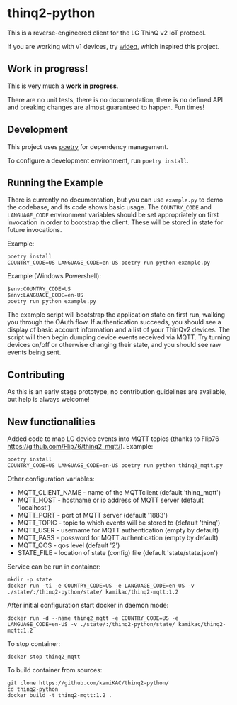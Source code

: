 # thinq2-python

This is a reverse-engineered client for the LG ThinQ v2 IoT protocol. 

If you are working with v1 devices, try [wideq](https://github.com/sampsyo/wideq),
which inspired this project.

## Work in progress!

This is very much a **work in progress**.

There are no unit tests, there is no documentation, there is no defined API and
breaking changes are almost guaranteed to happen. Fun times!

## Development

This project uses [poetry](https://python-poetry.org/) for dependency management.

To configure a development environment, run `poetry install`.

## Running the Example

There is currently no documentation, but you can use `example.py` to demo the
codebase, and its code shows basic usage. The `COUNTRY_CODE` and `LANGUAGE_CODE`
environment variables should be set appropriately on first invocation in order
to bootstrap the client. These will be stored in state for future invocations.

Example:

    poetry install
    COUNTRY_CODE=US LANGUAGE_CODE=en-US poetry run python example.py

Example (Windows Powershell):

    $env:COUNTRY_CODE=US
    $env:LANGUAGE_CODE=en-US
    poetry run python example.py

The example script will bootstrap the application state on first run, walking
you through the OAuth flow. If authentication succeeds, you should see a
display of basic account information and a list of your ThinQv2 devices. The
script will then begin dumping device events received via MQTT. Try turning
devices on/off or otherwise changing their state, and you should see raw events
being sent.


## Contributing

As this is an early stage prototype, no contribution guidelines are available,
but help is always welcome!

## New functionalities

Added code to map LG device events into MQTT topics (thanks to Flip76 https://github.com/Flip76/thinq2_mqtt/).
Example:

    poetry install
    COUNTRY_CODE=US LANGUAGE_CODE=en-US poetry run python thinq2_mqtt.py
    
Other configuration variables:
<ul>
<li>MQTT_CLIENT_NAME - name of the MQTTclient (default 'thinq_mqtt')
<li>MQTT_HOST - hostname or ip address of MQTT server (default 'localhost')
<li>MQTT_PORT - port of MQTT server (default '1883')
<li>MQTT_TOPIC - topic to which events will be stored to (default 'thinq')
<li>MQTT_USER - username for MQTT authentication (empty by default)
<li>MQTT_PASS - possword for MQTT authentication (empty by default)
<li>MQTT_QOS - qos level (default '2')
<li>STATE_FILE - location of state (config) file (default 'state/state.json')
</ul>
    
Service can be run in container:

    mkdir -p state
    docker run -ti -e COUNTRY_CODE=US -e LANGUAGE_CODE=en-US -v ./state/:/thinq2-python/state/ kamikac/thinq2-mqtt:1.2

After initial configuration start docker in daemon mode:

    docker run -d --name thinq2_mqtt -e COUNTRY_CODE=US -e LANGUAGE_CODE=en-US -v ./state/:/thinq2-python/state/ kamikac/thinq2-mqtt:1.2

To stop container:

    docker stop thinq2_mqtt


To build container from sources:

    git clone https://github.com/kamiKAC/thinq2-python/
    cd thinq2-python
    docker build -t thinq2-mqtt:1.2 .
